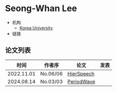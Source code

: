 # Seong-Whan Lee

- 机构
  - [Korea University](../Institutions/KOR-Korea_University.md)
- 链接

## 论文列表

| 时间 | 作者序 | 论文 | 发表 |
|:-:|:-:|---|---|
| 2022.11.01 | No.06/06 | [HierSpeech](../Models/_tmp/2022.11.01_HierSpeech.md) |
| 2024.08.14 | No.03/03 | [PeriodWave](../Models/TTS3_Vocoder/2024.08.14_PeriodWave.md) |